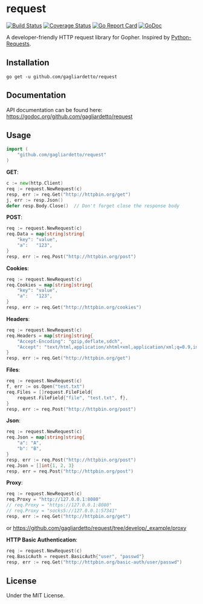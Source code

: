 request
=======
[![Build Status](https://travis-ci.org/gagliardetto/request.svg?branch=master)](https://travis-ci.org/gagliardetto/request)
[![Coverage Status](https://coveralls.io/repos/gagliardetto/request/badge.png?branch=master)](https://coveralls.io/r/gagliardetto/request?branch=master)
[![Go Report Card](https://goreportcard.com/badge/github.com/gagliardetto/request)](https://goreportcard.com/report/github.com/gagliardetto/request)
[![GoDoc](https://godoc.org/github.com/gagliardetto/request?status.svg)](https://godoc.org/github.com/gagliardetto/request)

A developer-friendly HTTP request library for Gopher. Inspired by [Python-Requests](https://github.com/kennethreitz/requests).


Installation
------------

```
go get -u github.com/gagliardetto/request
```


Documentation
--------------

API documentation can be found here:
https://godoc.org/github.com/gagliardetto/request


Usage
-------

```go
import (
    "github.com/gagliardetto/request"
)
```

**GET**:

```go
c := new(http.Client)
req := request.NewRequest(c)
resp, err := req.Get("http://httpbin.org/get")
j, err := resp.Json()
defer resp.Body.Close()  // Don't forget close the response body
```

**POST**:

```go
req := request.NewRequest(c)
req.Data = map[string]string{
    "key": "value",
    "a":   "123",
}
resp, err := req.Post("http://httpbin.org/post")
```

**Cookies**:

```go
req := request.NewRequest(c)
req.Cookies = map[string]string{
    "key": "value",
    "a":   "123",
}
resp, err := req.Get("http://httpbin.org/cookies")
```

**Headers**:

```go
req := request.NewRequest(c)
req.Headers = map[string]string{
    "Accept-Encoding": "gzip,deflate,sdch",
    "Accept": "text/html,application/xhtml+xml,application/xml;q=0.9,image/webp,*/*;q=0.8",
}
resp, err := req.Get("http://httpbin.org/get")
```

**Files**:

```go
req := request.NewRequest(c)
f, err := os.Open("test.txt")
req.Files = []request.FileField{
    request.FileField{"file", "test.txt", f},
}
resp, err := req.Post("http://httpbin.org/post")
```

**Json**:

```go
req := request.NewRequest(c)
req.Json = map[string]string{
    "a": "A",
    "b": "B",
}
resp, err := req.Post("http://httpbin.org/post")
req.Json = []int{1, 2, 3}
resp, err = req.Post("http://httpbin.org/post")
```

**Proxy**:
```go
req := request.NewRequest(c)
req.Proxy = "http://127.0.0.1:8080"
// req.Proxy = "https://127.0.0.1:8080"
// req.Proxy = "socks5://127.0.0.1:57341"
resp, err := req.Get("http://httpbin.org/get")
```
or https://github.com/gagliardetto/request/tree/develop/_example/proxy

**HTTP Basic Authentication**:
```go
req := request.NewRequest(c)
req.BasicAuth = request.BasicAuth{"user", "passwd"}
resp, err := req.Get("http://httpbin.org/basic-auth/user/passwd")
```


License
---------

Under the MIT License.
